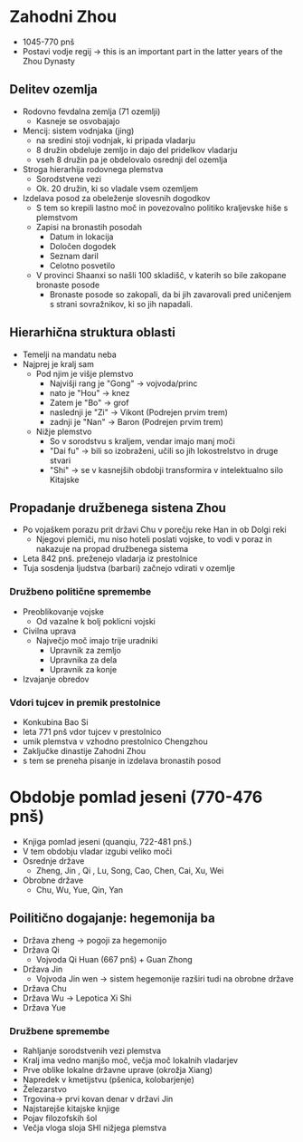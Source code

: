 # Zahodni Zhou

- 1045-770 pnš
- Postavi vodje regij -> this is an important part in the latter years of the Zhou Dynasty

## Delitev ozemlja
- Rodovno fevdalna zemlja (71 ozemlji)
	- Kasneje se osvobajajo
- Mencij: sistem vodnjaka (jing)
	- na sredini stoji vodnjak, ki pripada vladarju
	- 8 družin obdeluje zemljo in dajo del pridelkov vladarju
	- vseh 8 družin pa je obdelovalo osrednji del ozemlja
- Stroga hierarhija rodovnega plemstva
	- Sorodstvene vezi
	- Ok. 20 družin, ki so vladale vsem ozemljem
- Izdelava posod za obeleženje slovesnih dogodkov
	- S tem so krepili lastno moč in povezovalno politiko kraljevske hiše s plemstvom
	- Zapisi na bronastih posodah
		- Datum in lokacija
		- Določen dogodek
		- Seznam daril
		- Celotno posvetilo
	- V provinci Shaanxi so našli 100 skladišč, v katerih so bile zakopane bronaste posode
		- Bronaste posode so zakopali, da bi jih zavarovali pred uničenjem s strani sovražnikov, ki so jih napadali.

## Hierarhična struktura oblasti
- Temelji na mandatu neba
- Najprej je kralj sam
	- Pod njim je višje plemstvo
		- Najvišji rang je "Gong" -> vojvoda/princ
		- nato je "Hou" -> knez
		- Zatem je "Bo" -> grof
		- naslednji je "Zi" -> Vikont (Podrejen prvim trem)
		- zadnji je "Nan" -> Baron (Podrejen prvim trem)
	- Nižje plemstvo
		- So v sorodstvu s kraljem, vendar imajo manj moči
		- "Dai fu" -> bili so izobraženi, učili so jih lokostrelstvo in druge stvari
		- "Shi" -> se v kasnejših obdobji transformira v intelektualno silo Kitajske

## Propadanje družbenega sistena Zhou
- Po vojaškem porazu prit državi Chu v porečju reke Han in ob Dolgi reki
	- Njegovi plemiči, mu niso hoteli poslati vojske, to vodi v poraz in nakazuje na propad družbenega sistema
- Leta 842 pnš. preženejo vladarja iz prestolnice
- Tuja sosdenja ljudstva (barbari) začnejo vdirati v ozemlje

### Družbeno politične spremembe
- Preoblikovanje vojske
	- Od vazalne k bolj poklicni vojski
- Civilna uprava
	- Največjo moč imajo trije uradniki
		- Upravnik za zemljo
		- Upravnika za dela
		- Upravnik za konje
- Izvajanje obredov

### Vdori tujcev in premik prestolnice
- Konkubina Bao Si
- leta 771 pnš vdor tujcev v prestolnico
- umik plemstva v vzhodno prestolnico Chengzhou
- Zaključke dinastije Zahodni Zhou
- s tem se preneha pisanje in izdelava bronastih posod

# Obdobje pomlad jeseni (770-476 pnš)
- Knjiga pomlad jeseni (quanqiu, 722-481 pnš.)
- V tem obdobju vladar izgubi veliko moči
- Osrednje države
	- Zheng, Jin , Qi , Lu, Song, Cao, Chen, Cai, Xu, Wei
- Obrobne države
	- Chu, Wu, Yue, Qin, Yan

## Poilitično dogajanje: hegemonija ba
- Država zheng -> pogoji za hegemonijo
- Država Qi 
	- Vojvoda Qi Huan (667 pnš) + Guan Zhong
- Država Jin
	- Vojvoda Jin wen -> sistem hegemonije razširi tudi na obrobne države
- Država Chu
- Država Wu -> Lepotica Xi Shi
- Država Yue
### Družbene spremembe
- Rahljanje sorodstvenih vezi plemstva
- Kralj ima vedno manjšo moč, večja moč lokalnih vladarjev
- Prve oblike lokalne državne uprave (okrožja Xiang)
- Napredek v kmetijstvu (pšenica, kolobarjenje)
- Železarstvo
- Trgovina-> prvi kovan denar v državi Jin
- Najstarejše kitajske knjige
- Pojav filozofskih šol
- Večja vloga sloja SHI nižjega plemstva